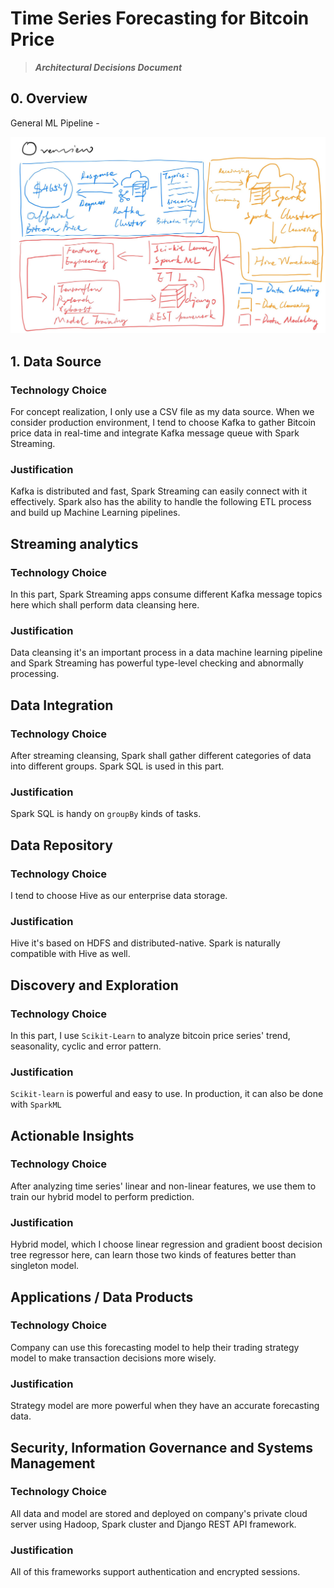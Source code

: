 # Time Series Forecasting for Bitcoin Price

> ***Architectural Decisions Document***

## 0. Overview

General ML Pipeline - 

![*Bitcoin Price Forecasting Pipeline*](./resources/ADD-Overview.jpg)

## 1. Data Source

### Technology Choice

For concept realization, I only use a CSV file as my data source. When we consider production environment, I tend to choose Kafka to gather Bitcoin price data in real-time and integrate Kafka message queue with Spark Streaming.

### Justification

Kafka is distributed and fast, Spark Streaming can easily connect with it effectively. Spark also has the ability to handle the following ETL process and build up Machine Learning pipelines.

## Streaming analytics

### Technology Choice

In this part, Spark Streaming apps consume different Kafka message topics here which shall perform data cleansing here.

### Justification

Data cleansing it's an important process in a data machine learning pipeline and Spark Streaming has powerful type-level checking and abnormally processing.

## Data Integration 

### Technology Choice

After streaming cleansing, Spark shall gather different categories of data into different groups. Spark SQL is used in this part.

### Justification

Spark SQL is handy on `groupBy` kinds of tasks.

## Data Repository

### Technology Choice

I tend to choose Hive as our enterprise data storage.

### Justification

Hive it's based on HDFS and distributed-native. Spark is naturally compatible with Hive as well.

## Discovery and Exploration 

### Technology Choice

In this part, I use `Scikit-Learn` to analyze bitcoin price series' trend, seasonality, cyclic and error pattern.

### Justification

`Scikit-learn` is powerful and easy to use. In production, it can also be done with `SparkML`

## Actionable Insights

### Technology Choice

After analyzing time series' linear and non-linear features, we use them to train our hybrid model to perform prediction.

### Justification

Hybrid model, which I choose linear regression and gradient boost decision tree regressor here, can learn those two kinds of features better than singleton model.

## Applications / Data Products

### Technology Choice

Company can use this forecasting model to help their trading strategy model to make transaction decisions more wisely.

### Justification

Strategy model are more powerful when they have an accurate forecasting data.

## Security, Information Governance and Systems Management

### Technology Choice

All data and model are stored and deployed on company's private cloud server using Hadoop, Spark cluster and Django REST API framework.

### Justification

All of this frameworks support authentication and encrypted sessions.